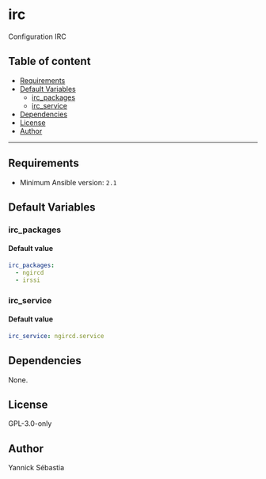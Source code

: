# irc

Configuration IRC

## Table of content

- [Requirements](#requirements)
- [Default Variables](#default-variables)
  - [irc_packages](#irc_packages)
  - [irc_service](#irc_service)
- [Dependencies](#dependencies)
- [License](#license)
- [Author](#author)

---

## Requirements

- Minimum Ansible version: `2.1`

## Default Variables

### irc_packages

#### Default value

```YAML
irc_packages:
  - ngircd
  - irssi
```

### irc_service

#### Default value

```YAML
irc_service: ngircd.service
```

## Dependencies

None.

## License

GPL-3.0-only

## Author

Yannick Sébastia
